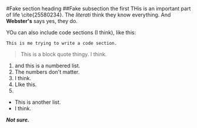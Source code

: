 #Fake section heading
##Fake subsection the first
THis is an important part of life \cite{25580234}. The _literati_ think they know everything. And **Webster's** says yes, they do. 

YOu can also include code sections (I think), like this:

    This is me trying to write a code section.

>This is a block quote thingy. I think.

1. and this is a numbered list.
3. The numbers don't matter. 
4. I think.
1. LIke this.
2. 

* This is another list.
* I think.

***Not sure.***

